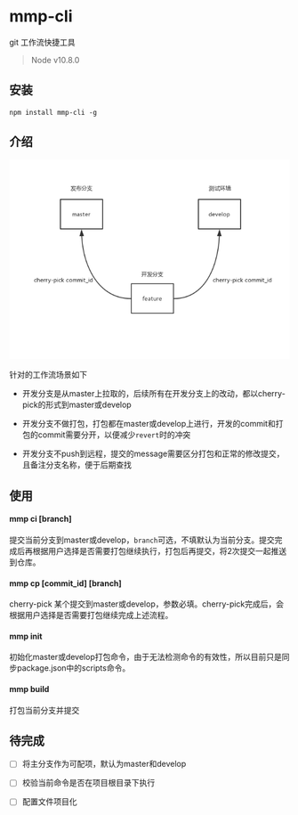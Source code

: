 # mmp-cli
git 工作流快捷工具

> Node v10.8.0

## 安装
```shell
npm install mmp-cli -g
```

## 介绍

![1](./intro.png)

针对的工作流场景如下

- 开发分支是从master上拉取的，后续所有在开发分支上的改动，都以cherry-pick的形式到master或develop

- 开发分支不做打包，打包都在master或develop上进行，开发的commit和打包的commit需要分开，以便减少`revert`时的冲突

- 开发分支不push到远程，提交的message需要区分打包和正常的修改提交，且备注分支名称，便于后期查找

## 使用

#### mmp ci [branch]

提交当前分支到master或develop，`branch`可选，不填默认为当前分支。提交完成后再根据用户选择是否需要打包继续执行，打包后再提交，将2次提交一起推送到仓库。

#### mmp cp [commit_id] [branch]

cherry-pick 某个提交到master或develop，参数必填。cherry-pick完成后，会根据用户选择是否需要打包继续完成上述流程。

#### mmp init

初始化master或develop打包命令，由于无法检测命令的有效性，所以目前只是同步package.json中的scripts命令。

#### mmp build

打包当前分支并提交

## 待完成

- [ ] 将主分支作为可配项，默认为master和develop
- [ ] 校验当前命令是否在项目根目录下执行
- [ ] 配置文件项目化


